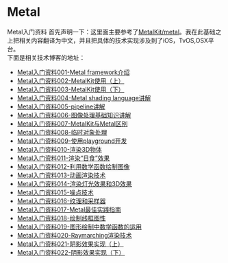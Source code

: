 # Metal
Metal入门资料
首先声明一下：这里面主要参考了[MetalKit/metal](https://github.com/MetalKit/metal)。我在此基础之上把相关内容翻译为中文，并且把具体的技术实现涉及到了iOS，TvOS,OSX平台。<br>
下面是相关技术博客的地址：<br>
* [Metal入门资料001-Metal framework介绍](https://www.jianshu.com/p/2517ad248935)<br>
* [Metal入门资料002-MetalKit使用（上）](https://www.jianshu.com/p/7fb43180d090)<br>
* [Metal入门资料003-MetalKit使用（下）](https://www.jianshu.com/p/83d1a2a27a15)<br>
* [Metal入门资料004-Metal shading language讲解](https://www.jianshu.com/p/a73d10817b86)<br>
* [Metal入门资料005-pipeline讲解](https://www.jianshu.com/p/a0cf80dddefc)<br>
* [Metal入门资料006-图像处理基础知识讲解](https://www.jianshu.com/p/3e068cd4e539)<br>
* [Metal入门资料007-MetalKit与Metal区别](https://www.jianshu.com/p/4f0f275a421f)<br>
* [Metal入门资料008-临时对象处理](https://www.jianshu.com/p/8aef4af237bf)<br>
* [Metal入门资料009-使用playground开发](https://www.jianshu.com/p/3476e3560a31)<br>
* [Metal入门资料010-渲染3D物体](https://www.jianshu.com/p/390e2f1ec2c3)<br>
* [Metal入门资料011-渲染“日食”效果](https://www.jianshu.com/p/a857c71b47ab)<br>
* [Metal入门资料012-利用数学函数绘制图像](https://www.jianshu.com/p/f4a44286833a)<br>
* [Metal入门资料013-动画渲染技术](https://www.jianshu.com/p/2477018445ad)<br>
* [Metal入门资料014-渲染灯光效果和3D效果](https://www.jianshu.com/p/5fcc91ca7e81)<br>
* [Metal入门资料015-噪点技术](https://www.jianshu.com/p/900dc5393d3e)<br>
* [Metal入门资料016-纹理和采样器](https://www.jianshu.com/p/dacff9afccca)<br>
* [Metal入门资料017-Metal最佳实践指南](https://www.jianshu.com/p/2b50049aab76)<br>
* [Metal入门资料018-绘制线框图性](https://www.jianshu.com/p/5c79291f5216)<br>
* [Metal入门资料019-图形绘制中数学函数的运用](https://www.jianshu.com/p/3630ca3a55e0)<br>
* [Metal入门资料020-Raymarching渲染技术](https://www.jianshu.com/p/8f89dd016d5d)<br>
* [Metal入门资料021-阴影效果实现（上）](https://www.jianshu.com/p/d9926102da72)<br>
* [Metal入门资料022-阴影效果实现（下）](https://www.jianshu.com/p/949187706cfe)<br>
